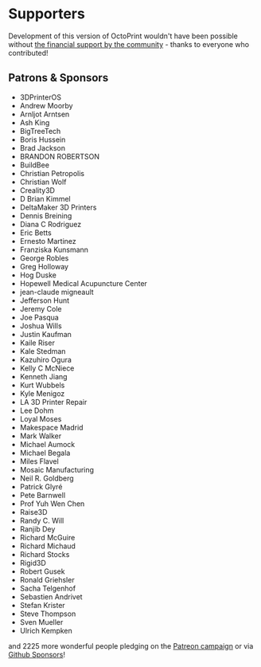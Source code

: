 # Supporters

Development of this version of OctoPrint wouldn't have been possible without
[the financial support by the community](https://support.octoprint.org) -
thanks to everyone who contributed!

## Patrons & Sponsors

  * 3DPrinterOS
  * Andrew Moorby
  * Arnljot Arntsen
  * Ash King
  * BigTreeTech
  * Boris Hussein
  * Brad Jackson
  * BRANDON ROBERTSON
  * BuildBee
  * Christian Petropolis
  * Christian Wolf
  * Creality3D
  * D Brian Kimmel
  * DeltaMaker 3D Printers
  * Dennis Breining
  * Diana C Rodriguez
  * Eric Betts
  * Ernesto Martinez
  * Franziska Kunsmann
  * George Robles
  * Greg Holloway
  * Hog Duske
  * Hopewell Medical Acupuncture Center
  * jean-claude migneault
  * Jefferson Hunt
  * Jeremy Cole
  * Joe Pasqua
  * Joshua Wills
  * Justin Kaufman
  * Kaile Riser
  * Kale Stedman
  * Kazuhiro Ogura
  * Kelly C McNiece
  * Kenneth Jiang
  * Kurt Wubbels
  * Kyle Menigoz
  * LA 3D Printer Repair
  * Lee Dohm
  * Loyal Moses
  * Makespace Madrid
  * Mark Walker
  * Michael Aumock
  * Michael Begala
  * Miles Flavel
  * Mosaic Manufacturing
  * Neil R. Goldberg
  * Patrick Glyré
  * Pete Barnwell
  * Prof Yuh Wen Chen
  * Raise3D
  * Randy C. Will
  * Ranjib Dey
  * Richard McGuire
  * Richard Michaud
  * Richard Stocks
  * Rigid3D
  * Robert Gusek
  * Ronald Griehsler
  * Sacha Telgenhof
  * Sebastien Andrivet
  * Stefan Krister
  * Steve Thompson
  * Sven Mueller
  * Ulrich Kempken

and 2225 more wonderful people pledging on the [Patreon campaign](https://patreon.com/foosel) or via [Github Sponsors](https://github.com/users/foosel/sponsorship)!
